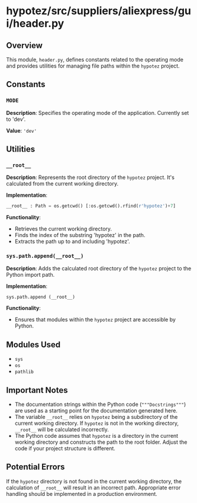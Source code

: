 # hypotez/src/suppliers/aliexpress/gui/header.py

## Overview

This module, `header.py`, defines constants related to the operating mode and provides utilities for managing file paths within the `hypotez` project.

## Constants

### `MODE`

**Description**:  Specifies the operating mode of the application.  Currently set to 'dev'.

**Value**: `'dev'`

## Utilities

### `__root__`

**Description**: Represents the root directory of the `hypotez` project. It's calculated from the current working directory.

**Implementation**:
```python
__root__ : Path = os.getcwd() [:os.getcwd().rfind(r'hypotez')+7]
```

**Functionality**:
   - Retrieves the current working directory.
   - Finds the index of the substring 'hypotez' in the path.
   - Extracts the path up to and including 'hypotez'.

### `sys.path.append(__root__)`

**Description**: Adds the calculated root directory of the `hypotez` project to the Python import path.

**Implementation**:
```python
sys.path.append (__root__)
```

**Functionality**:
   - Ensures that modules within the `hypotez` project are accessible by Python.

## Modules Used

- `sys`
- `os`
- `pathlib`

##  Important Notes

- The documentation strings within the Python code (`"""Docstrings"""`) are used as a starting point for the documentation generated here.
- The variable `__root__` relies on `hypotez` being a subdirectory of the current working directory.  If `hypotez` is not in the working directory,  `__root__` will be calculated incorrectly.
- The Python code assumes that `hypotez` is a directory in the current working directory and constructs the path to the root folder.  Adjust the code if your project structure is different.


##  Potential Errors

If the `hypotez` directory is not found in the current working directory, the calculation of `__root__` will result in an incorrect path.   Appropriate error handling should be implemented in a production environment.